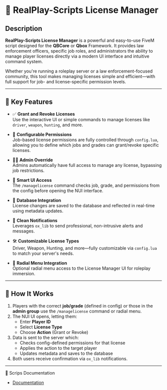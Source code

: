# 🔐 RealPlay-Scripts License Manager

## Description

**RealPlay-Scripts License Manager** is a powerful and easy-to-use FiveM script designed for the **QBCore** or **Qbox** Framework. It provides law enforcement officers, specific job roles, and administrators the ability to manage player licenses directly via a modern UI interface and intuitive command system.

Whether you're running a roleplay server or a law enforcement-focused community, this tool makes managing licenses simple and efficient—with full support for job- and license-specific permission levels.

---

## 🚀 Key Features

- ✅ **Grant and Revoke Licenses**  
  Use the interactive UI or simple commands to manage licenses like `driver`, `weapon`, `hunting`, and more.

- 🔐 **Configurable Permissions**  
  Job-based license permissions are fully controlled through `config.lua`, allowing you to define which jobs and grades can grant/revoke specific licenses.

- 👮‍♂️ **Admin Override**  
  Admins automatically have full access to manage any license, bypassing job restrictions.

- 🧠 **Smart UI Access**  
  The `/managelicense` command checks job, grade, and permissions from the config before opening the NUI interface.

- 💾 **Database Integration**  
  License changes are saved to the database and reflected in real-time using metadata updates.

- 🔔 **Clean Notifications**  
  Leverages `ox_lib` to send professional, non-intrusive alerts and messages.

- 🛠️ **Customizable License Types**  
  Driver, Weapon, Hunting, and more—fully customizable via `config.lua` to match your server's needs.

- 🔄 **Radial Menu Integration**  
  Optional radial menu access to the License Manager UI for roleplay immersion.

---

## 🧩 How It Works

1. Players with the correct **job/grade** (defined in config) or those in the **admin group** use the `/managelicense` command or radial menu.
2. The NUI UI opens, letting them:
   - Enter **Player ID**
   - Select **License Type**
   - Choose **Action** (Grant or Revoke)
3. Data is sent to the server which:
   - Checks config-defined permissions for that license
   - Applies the action to the target player
   - Updates metadata and saves to the database
4. Both users receive confirmation via `ox_lib` notifications.

---


🔄 Scrips Documentation

- [Documentation](https://realplay-scripts-1.gitbook.io/realplay-scripts-documentation/free-scripts/rps-licensemanager-nui) 

